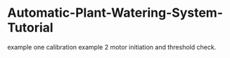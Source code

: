 # Automatic-Plant-Watering-System-Tutorial
example one calibration
example 2 motor initiation and threshold check.
